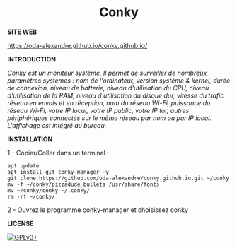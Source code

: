# **<center>Conky</center>**


**SITE WEB**

https://oda-alexandre.github.io/conky.github.io/


**INTRODUCTION**

*Conky est un moniteur système. Il permet de surveiller de nombreux paramètres systèmes : nom de l'ordinateur, version système & kernel, durée de connexion, niveau de batterie, niveau d'utilisation du CPU, niveau d'utilisation de la RAM, niveau d'utilisation du disque dur, vitesse du trafic réseau en envois et en réception, nom du réseau Wi-Fi, puissance du réseau Wi-Fi, votre IP local, votre IP public, votre IP tor, autres périphériques connectés sur le même réseau par nom ou par IP local. L'affichage est intégré au bureau.*


**INSTALLATION**

1 - Copier/Coller dans un terminal :

    apt update
    apt install git conky-manager -y
    git clone https://github.com/oda-alexandre/conky.github.io.git ~/conky
    mv -f ~/conky/pizzadude_bullets /usr/share/fonts
    mv ~/conky/conky ~/.conky/
    rm -rf ~/conky/

2 - Ouvrez le programme conky-manager et choisissez conky


**LICENSE**

[![GPLv3+](http://gplv3.fsf.org/gplv3-127x51.png)](https://github.com/oda-alexandre/conky.github.io/blob/master/LICENSE)
